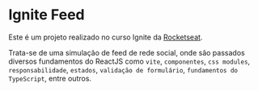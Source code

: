 # Ignite Feed

Este é um projeto realizado no curso Ignite da [Rocketseat](https://www.rocketseat.com.br/).

Trata-se de uma simulação de feed de rede social, onde são passados diversos fundamentos do ReactJS como `vite`, `componentes`, `css modules`, `responsabilidade`, `estados`, `validação de formulário`, `fundamentos do TypeScript`, entre outros.
